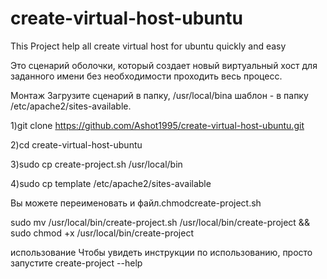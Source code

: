 # create-virtual-host-ubuntu
This Project help all create virtual host for ubuntu quickly and easy 


Это сценарий оболочки, который создает новый виртуальный хост для заданного имени без необходимости проходить весь процесс.

Монтаж
Загрузите сценарий в папку, /usr/local/binа шаблон - в папку /etc/apache2/sites-available.

1)git clone https://github.com/Ashot1995/create-virtual-host-ubuntu.git

2)cd  create-virtual-host-ubuntu

3)sudo cp create-project.sh /usr/local/bin

4)sudo cp template /etc/apache2/sites-available


Вы можете переименовать и файл.chmodcreate-project.sh

sudo mv /usr/local/bin/create-project.sh /usr/local/bin/create-project && sudo chmod +x /usr/local/bin/create-project

использование
Чтобы увидеть инструкции по использованию, просто запустите create-project --help
